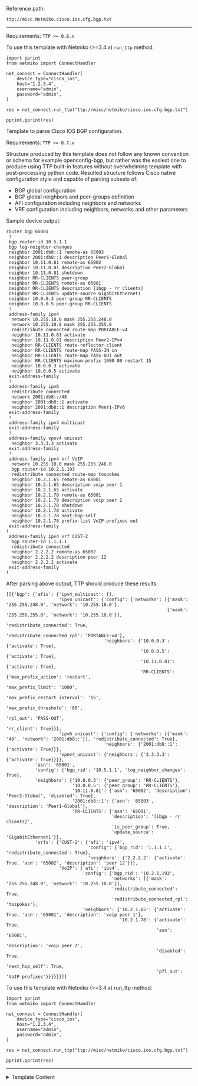 Reference path:
```
ttp://misc.Netmiko.cisco.ios.cfg.bgp.txt
```

---



Requirements: `TTP >= 0.8.x`

To use this template with Netmiko (>=3.4.x) `run_ttp` method:
```
import pprint
from netmiko import ConnectHandler

net_connect = ConnectHandler(
    device_type="cisco_ios",
    host="1.2.3.4",
    username="admin",
    password="admin",
)

res = net_connect.run_ttp("ttp://misc/netmiko/cisco.ios.cfg.bgp.txt")

pprint.pprint(res)
```


Template to parse Cisco IOS BGP configuration.

Requirements: `TTP >= 0.7.x`

Structure produced by this template does not follow any known convention 
or schema for example openconfig-bgp, but rather was the easiest one to 
produce using TTP built-in features without overwhelming template with
post-processing python code. Resulted structure follows Cisco native 
configuration style and capable of parsing subsets of: 

- BGP global configuration
- BGP global neighbors and peer-groups definition
- AFI configuration including neighbors and networks
- VRF configuration including neighbors, networks and other parameters

Sample device output:
```
router bgp 65001
 !
 bgp router-id 10.5.1.1
 bgp log-neighbor-changes
 neighbor 2001:db8::1 remote-as 65003
 neighbor 2001:db8::1 description Peer1-Global
 neighbor 10.11.0.81 remote-as 65002
 neighbor 10.11.0.81 description Peer2-Global
 neighbor 10.11.0.81 shutdown
 neighbor RR-CLIENTS peer-group
 neighbor RR-CLIENTS remote-as 65001
 neighbor RR-CLIENTS description [ibgp - rr clients]
 neighbor RR-CLIENTS update-source GigabitEthernet1
 neighbor 10.0.0.3 peer-group RR-CLIENTS
 neighbor 10.0.0.5 peer-group RR-CLIENTS
 !
 address-family ipv4
  network 10.255.10.0 mask 255.255.248.0
  network 10.255.10.0 mask 255.255.255.0
  redistribute connected route-map PORTABLE-v4
  neighbor 10.11.0.81 activate
  neighbor 10.11.0.81 description Peer2-IPv4
  neighbor RR-CLIENTS route-reflector-client
  neighbor RR-CLIENTS route-map PASS-IN in
  neighbor RR-CLIENTS route-map PASS-OUT out
  neighbor RR-CLIENTS maximum-prefix 1000 80 restart 15
  neighbor 10.0.0.3 activate
  neighbor 10.0.0.5 activate
 exit-address-family
 !
 address-family ipv6
  redistribute connected
  network 2001:db8::/48
  neighbor 2001:db8::1 activate
  neighbor 2001:db8::1 description Peer1-IPv6
 exit-address-family
 !
 address-family ipv4 multicast
 exit-address-family
 !
 address-family vpnv4 unicast
  neighbor 3.3.3.3 activate
 exit-address-family 
 !
 address-family ipv4 vrf VoIP
  network 10.255.10.0 mask 255.255.248.0 
  bgp router-id 10.2.1.193
  redistribute connected route-map tospokes
  neighbor 10.2.1.65 remote-as 65001
  neighbor 10.2.1.65 description voip peer 1
  neighbor 10.2.1.65 activate
  neighbor 10.2.1.78 remote-as 65001
  neighbor 10.2.1.78 description voip peer 2
  neighbor 10.2.1.78 shutdown
  neighbor 10.2.1.78 activate
  neighbor 10.2.1.78 next-hop-self
  neighbor 10.2.1.78 prefix-list VoIP-prefixes out
 exit-address-family
!
 address-family ipv4 vrf CUST-2
  bgp router-id 1.1.1.1
  redistribute connected
  neighbor 2.2.2.2 remote-as 65002
  neighbor 2.2.2.2 description peer 12
  neighbor 2.2.2.2 activate
 exit-address-family
!
```
	
After parsing above output, TTP should produce these results:
```
[[{'bgp': {'afis': {'ipv4_multicast': {},
                    'ipv4_unicast': {'config': {'networks': [{'mask': '255.255.248.0', 'network': '10.255.10.0'},
                                                             {'mask': '255.255.255.0', 'network': '10.255.10.0'}],
                                                'redistribute_connected': True,
                                                'redistribute_connected_rpl': 'PORTABLE-v4'},
                                     'neighbors': {'10.0.0.3': {'activate': True},
                                                   '10.0.0.5': {'activate': True},
                                                   '10.11.0.81': {'activate': True},
                                                   'RR-CLIENTS': {'max_prefix_action': 'restart',
                                                                  'max_prefix_limit': '1000',
                                                                  'max_prefix_restart_interval': '15',
                                                                  'max_prefix_threshold': '80',
                                                                  'rpl_out': 'PASS-OUT',
                                                                  'rr_client': True}}},
                    'ipv6_unicast': {'config': {'networks': [{'mask': '48', 'network': '2001:db8::'}], 'redistribute_connected': True},
                                     'neighbors': {'2001:db8::1': {'activate': True}}},
                    'vpnv4_unicast': {'neighbors': {'3.3.3.3': {'activate': True}}}},
           'asn': '65001',
           'config': {'bgp_rid': '10.5.1.1', 'log_neighbor_changes': True},
           'neighbors': {'10.0.0.3': {'peer_group': 'RR-CLIENTS'},
                         '10.0.0.5': {'peer_group': 'RR-CLIENTS'},
                         '10.11.0.81': {'asn': '65002', 'description': 'Peer2-Global', 'disabled': True},
                         '2001:db8::1': {'asn': '65003', 'description': 'Peer1-Global'},
                         'RR-CLIENTS': {'asn': '65001',
                                        'description': '[ibgp - rr clients]',
                                        'is_peer_group': True,
                                        'update_source': 'GigabitEthernet1'}},
           'vrfs': {'CUST-2': {'afi': 'ipv4',
                               'config': {'bgp_rid': '1.1.1.1', 'redistribute_connected': True},
                               'neighbors': {'2.2.2.2': {'activate': True, 'asn': '65002', 'description': 'peer 12'}}},
                    'VoIP': {'afi': 'ipv4',
                             'config': {'bgp_rid': '10.2.1.193',
                                        'networks': [{'mask': '255.255.248.0', 'network': '10.255.10.0'}],
                                        'redistribute_connected': True,
                                        'redistribute_connected_rpl': 'tospokes'},
                             'neighbors': {'10.2.1.65': {'activate': True, 'asn': '65001', 'description': 'voip peer 1'},
                                           '10.2.1.78': {'activate': True,
                                                         'asn': '65001',
                                                         'description': 'voip peer 2',
                                                         'disabled': True,
                                                         'next_hop_self': True,
                                                         'pfl_out': 'VoIP-prefixes'}}}}}}]]
```

To use this template with Netmiko (>=3.4.x) run_ttp method:
```
import pprint
from netmiko import ConnectHandler

net_connect = ConnectHandler(
    device_type="cisco_ios",
    host="1.2.3.4",
    username="admin",
    password="admin",
)

res = net_connect.run_ttp("ttp://misc/netmiko/cisco.ios.cfg.bgp.txt")

pprint.pprint(res)
```



---

<details><summary>Template Content</summary>
```
<doc>
Requirements: `TTP >= 0.8.x`

To use this template with Netmiko (>=3.4.x) `run_ttp` method:
```
import pprint
from netmiko import ConnectHandler

net_connect = ConnectHandler(
    device_type="cisco_ios",
    host="1.2.3.4",
    username="admin",
    password="admin",
)

res = net_connect.run_ttp("ttp://misc/netmiko/cisco.ios.cfg.bgp.txt")

pprint.pprint(res)
```
</doc>

<input>
commands = [
    "show running-configuration | section bgp"
]
</input>

<extend template="ttp://platform/cisco_ios_show_running_configuration_pipe_section_bgp.txt"/>
```
</details>
